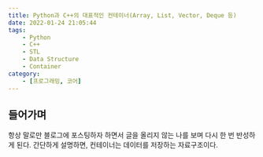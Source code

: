 ```yaml
---
title: Python과 C++의 대표적인 컨테이너(Array, List, Vector, Deque 등)
date: 2022-01-24 21:05:44
tags:
    - Python
    - C++
    - STL
    - Data Structure
    - Container
category:
    - [프로그래밍, 코어]
---
```


## 들어가며

항상 말로만 블로그에 포스팅하자 하면서 글을 올리지 않는 나를 보며 다시 한 번 반성하게 된다.
간단하게 설명하면, 컨테이너는 데이터를 저장하는 자료구조이다.

<!--more-->
